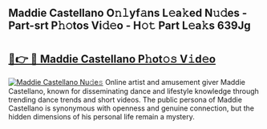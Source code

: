 ## Maddie Castellano O𝚗𝚕yf𝚊ns L𝚎a𝚔ed N𝚞𝚍es - Part-srt P𝚑𝚘tos Vi𝚍𝚎o - H𝚘𝚝 Part L𝚎a𝚔s 639Jg

# <h2><a href="http://kf6fk8.oniu.top/?m=Maddie+Castellano">🔗👉 🔴 Maddie Castellano P𝚑ot𝚘𝚜 V𝚒d𝚎o</a></h2>

[![Maddie Castellano Nu𝚍e𝚜](https://i.imgur.com/0qMVB7G.gif)](http://kf6fk8.oniu.top/?m=Maddie+Castellano)
Online artist and amusement giver Maddie Castellano, known for disseminating dance and lifestyle knowledge through trending dance trends and short videos. The public persona of Maddie Castellano is synonymous with openness and genuine connection, but the hidden dimensions of his personal life remain a mystery.  
